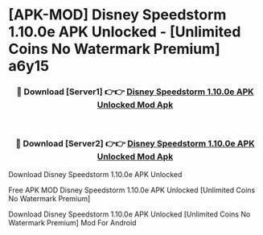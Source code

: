 # [APK-MOD] Disney Speedstorm 1.10.0e APK Unlocked - [Unlimited Coins No Watermark Premium] a6y15



<div align="center">
<h3>🔴 Download [Server1] 👉👉 <a href="https://momento.my/?title=Disney_Speedstorm_1.10.0e_APK_Unlocked">Disney Speedstorm 1.10.0e APK Unlocked Mod Apk</a></h3><br>

<h3>🔴 Download [Server2] 👉👉 <a href="https://momento.my/?title=Disney_Speedstorm_1.10.0e_APK_Unlocked">Disney Speedstorm 1.10.0e APK Unlocked Mod Apk</a></h3>
</div>



Download Disney Speedstorm 1.10.0e APK Unlocked 

Free APK MOD Disney Speedstorm 1.10.0e APK Unlocked [Unlimited Coins No Watermark Premium]

Download Disney Speedstorm 1.10.0e APK Unlocked [Unlimited Coins No Watermark Premium] Mod For Android
